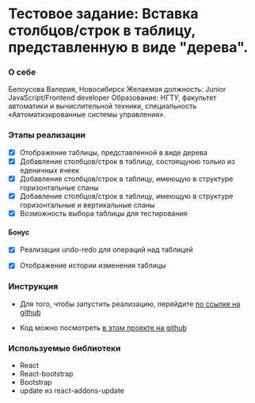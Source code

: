 Тестовое задание: Вставка столбцов/строк в таблицу, представленную в виде "дерева".
=====================

### О себе

Белоусова Валерия, Новосибирск
Желаемая должность: Junior JavaScript/Frontend developer
Образование: НГТУ, факультет автоматики и вычислительной техники, специальность «Автоматизированные системы управления».

### Этапы реализации

- [x]  Отображение таблицы, представленной в виде дерева
- [x] Добавление столбцов/строк в таблицу, состоящуюю только из еденичных ячеек
- [x] Добавление столбцов/строк в таблицу, имеющую в структуре горизонтальные спаны
- [x] Добавление столбцов/строк в таблицу, имеющую в структуре горизонтальные и вертикальные спаны
- [x] Возможность выбора таблицы для тестирования

#### Бонус

- [x] Реализация undo-redo для операций над таблицей

- [x] Отображение истории изменения таблицы

### Инструкция

* Для того, чтобы запустить реализацию, перейдите [по ссылке на github](https://lerma1.github.io/)

* Код можно посмотреть [в этом проекте на github](https://github.com/lerma1/AddRowColumnToTable)

### Используемые библиотеки

* React 
* React-bootstrap
* Bootstrap
* update из react-addons-update
